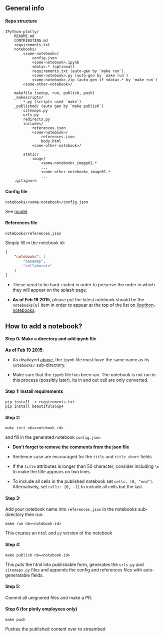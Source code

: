 ## General info


#### Repo structure

```
IPython-plotly/
    README.md
    CONTRIBUTING.md
    requirements.txt 
    notebooks/
        <some-notebook>/
            config.json
            <some-notebook>.ipynb
            <data>.* (optional)
            requirements.txt (auto-gen by `make run`)
            <some-notebook>.py (auto-gen by `make run`)
            <some-notebook>.zip (auto-gen if <data>.* by `make run`)
        <some-other-notebook>/ 
            ...
    makefile (setup, run, publish, push)
    _makescripts/
        *.py (scripts used `make`)
    _published/ (auto gen by `make publish`)
        sitemaps.py
        urls.py
        redirects.py
        includes/
            references.json
            <some-notebook>/
                references.json
                body.html
            <some-other-notebook>/
                ...
        static/
            image/
                <some-notebook>_image01.*
                ...
                <some-other-notebook>_image01.*
                ...
    .gitignore
```


#### Config file

`notebooks/<some-notebook>/config.json`

See [model](_makescripts/data/config-init.json).
 
#### References file

`notebooks/references.json` 

Simply fill in the notebook id:

```json
{
    "notebooks": [
        "basemap",
        "collaborate"
    ]
}
```

- These *need* to be hard-coded in order to preserve the order in which they will
appear on the splash page.

- **As of Feb 19 2015**, please put the latest notebook should be the
  `notebooks[0]` item in order to appear at the top of the list on
  [/ipython-notebooks](https://plot.ly/ipython-notebooks/).


## How to add a notebook?

#### Step 0: Make a directory and add ipynb file

**As of Feb 19 2015**:

- As displayed [above](#repo-structure), the `ipynb` file must have the same
  name as its `notebooks/` sub-directory.

- Make sure that the `ipynb` file has been ran. The notebook is not ran in this
  process (possibly later), its in and out cell are only converted.

#### Step 1: Install requirements

```
pip install -r requirements.txt
pip install beautifulsoup4
```

#### Step 2: 

```
make init nb=<notebook-id>
```

and fill in the generated notebook `config.json` 

- **Don't forget to remove the comments from the json file**

- Sentence case are encouraged for the `title` and `title_short` fields

- If the `title` attributes is longer than 50 character, consider including 
  `\n` to make the title appears on two lines.

- To include all cells in the published notebook set `cells: [0, "end"]`. Alternatively, set `cells: [0, -1]` to include all cells but the last.

#### Step 3:

Add your notebook name into `references.json` in the notebooks sub-directory then run:

```
make run nb=<notebook-id>
```

This creates an `html` and `py` version of the notebook


#### Step 4:

```
make publish nb=<notebook-id>
```

This puts the html into publishable form, generates the `urls.py` and
`sitemaps.py` files and appends the config and references files with
auto-generatable fields.


#### Step 5: 

Commit all unignored files and make a PR. 


#### Step 6 (for plotly employees only)

```
make push
```

Pushes the published content over to streambed
